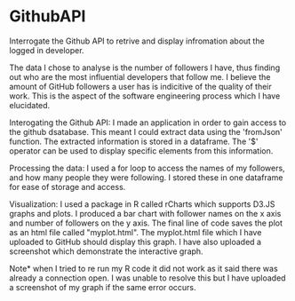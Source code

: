 # GithubAPI
Interrogate the Github API to retrive and display infromation about the logged in developer.

The data I chose to analyse is the number of followers I have, thus finding out who are the most influential developers that follow me. I believe the amount of GitHub followers a user has is indicitive of the quality of their work. This is the aspect of the software engineering process which I have elucidated.


Interogating the Github API:
I made an application in order to gain access to the github dsatabase. This meant I could extract data using the 'fromJson' function. The extracted information is stored in a dataframe. The '$' operator can be used to display specific elements from this information.

Processing the data: I used a for loop to access the names of my followers, and how many people they were following. I stored these in one dataframe for ease of storage and access.

Visualization: I used a package in R called rCharts which supports D3.JS graphs and plots. I produced a bar chart with follower names on the x axis and number of followers on the y axis. The final line of code saves the plot as an html file called "myplot.html". The myplot.html file which I have uploaded to GitHub should display this graph. I have also uploaded a screenshot which demonstrate the interactive graph.


Note* when I tried to re run my R code it did not work as it said there was already a connection open.
I was unable to resolve this but I have uploaded a screenshot of my graph if the same error occurs.
